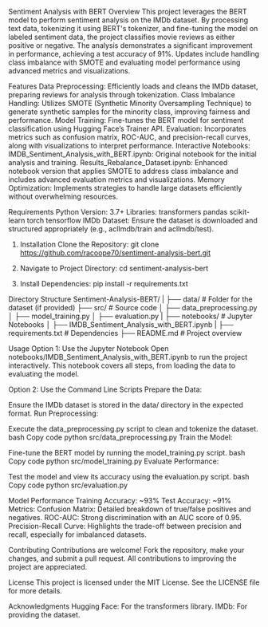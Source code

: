 Sentiment Analysis with BERT
Overview
This project leverages the BERT model to perform sentiment analysis on the IMDb dataset. By processing text data, tokenizing it using BERT's tokenizer, and fine-tuning the model on labeled sentiment data, the project classifies movie reviews as either positive or negative. The analysis demonstrates a significant improvement in performance, achieving a test accuracy of 91%. Updates include handling class imbalance with SMOTE and evaluating model performance using advanced metrics and visualizations.

Features
Data Preprocessing: Efficiently loads and cleans the IMDb dataset, preparing reviews for analysis through tokenization.
Class Imbalance Handling: Utilizes SMOTE (Synthetic Minority Oversampling Technique) to generate synthetic samples for the minority class, improving fairness and performance.
Model Training: Fine-tunes the BERT model for sentiment classification using Hugging Face’s Trainer API.
Evaluation: Incorporates metrics such as confusion matrix, ROC-AUC, and precision-recall curves, along with visualizations to interpret performance.
Interactive Notebooks:
IMDB_Sentiment_Analysis_with_BERT.ipynb: Original notebook for the initial analysis and training.
Results_Rebalance_Dataset.ipynb: Enhanced notebook version that applies SMOTE to address class imbalance and includes advanced evaluation metrics and visualizations.
Memory Optimization: Implements strategies to handle large datasets efficiently without overwhelming resources.

Requirements
Python Version: 3.7+
Libraries:
transformers
pandas
scikit-learn
torch
tensorflow
IMDb Dataset: Ensure the dataset is downloaded and structured appropriately (e.g., aclImdb/train and aclImdb/test).

1) Installation
Clone the Repository:
git clone https://github.com/racoope70/sentiment-analysis-bert.git

2) Navigate to Project Directory:
cd sentiment-analysis-bert

3) Install Dependencies:
pip install -r requirements.txt

Directory Structure
Sentiment-Analysis-BERT/
|
├── data/                    # Folder for the dataset (if provided)
├── src/                     # Source code
│   ├── data_preprocessing.py
│   ├── model_training.py
│   ├── evaluation.py
|
├── notebooks/               # Jupyter Notebooks
│   ├── IMDB_Sentiment_Analysis_with_BERT.ipynb
|
├── requirements.txt         # Dependencies
├── README.md                # Project overview

Usage
Option 1: Use the Jupyter Notebook
Open notebooks/IMDB_Sentiment_Analysis_with_BERT.ipynb to run the project interactively.
This notebook covers all steps, from loading the data to evaluating the model.

Option 2: Use the Command Line Scripts
Prepare the Data:

Ensure the IMDb dataset is stored in the data/ directory in the expected format.
Run Preprocessing:

Execute the data_preprocessing.py script to clean and tokenize the dataset.
bash
Copy code
python src/data_preprocessing.py
Train the Model:

Fine-tune the BERT model by running the model_training.py script.
bash
Copy code
python src/model_training.py
Evaluate Performance:

Test the model and view its accuracy using the evaluation.py script.
bash
Copy code
python src/evaluation.py

Model Performance
Training Accuracy: ~93%
Test Accuracy: ~91%
Metrics:
Confusion Matrix: Detailed breakdown of true/false positives and negatives.
ROC-AUC: Strong discrimination with an AUC score of 0.95.
Precision-Recall Curve: Highlights the trade-off between precision and recall, especially for imbalanced datasets.

Contributing
Contributions are welcome! Fork the repository, make your changes, and submit a pull request. All contributions to improving the project are appreciated.

License
This project is licensed under the MIT License. See the LICENSE file for more details.

Acknowledgments
Hugging Face: For the transformers library.
IMDb: For providing the dataset.
